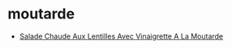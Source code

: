# moutarde

 * [Salade Chaude Aux Lentilles Avec Vinaigrette A La Moutarde](index/s/salade-chaude-aux-lentilles-avec-vinaigrette-a-la-moutarde-10055.json)
